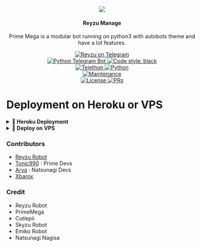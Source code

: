 <p align="center">
  <img src="https://telegra.ph/file/5ffffa59ab0d812b81734.jpg">
</p>

<h4><p align="center"> Reyzu Manage </p></h4>

<p align="center">Prime Mega is a modular bot running on python3 with autobots theme and have a lot features.</p>

<p align="center">
<a href="https://t.me/ReyzuRobot"> <img src="https://img.shields.io/badge/Reyzu-Robot-blue?&logo=telegram" alt="Reyzu on Telegram" /> </a><br>
<a href="https://python-telegram-bot.org"> <img src="https://img.shields.io/badge/PTB-13.9.0-white?&style=flat-round&logo=github" alt="Python Telegram Bot" /> </a>
<a href="https://github.com/psf/black"><img alt="Code style: black" src="https://img.shields.io/badge/code%20style-black-000000.svg"></a><br>
<a href="https://docs.telethon.dev"> <img src="https://img.shields.io/badge/Telethon-1.24.0-red?&style=flat-round&logo=github" alt="Telethon" /> </a>
<a href="https://docs.python.org"> <img src="https://img.shields.io/badge/Python-3.10.1-purple?&style=flat-round&logo=python" alt="Python" /> </a><br>
<a href="https://GitHub.com/Tonic990/PrimeMega"> <img src="https://img.shields.io/badge/Maintained-Yes-yellow.svg" alt="Maintenance" /> </a><br>
<a href="https://github.com/Tonic990/PrimeMega/blob/main/LICENSE"> <img src="https://img.shields.io/badge/License-GPLv3-blue.svg" alt="License" /> </a>
<a href="https://makeapullrequest.com"> <img src="https://img.shields.io/badge/PRs-Welcome-blue.svg?style=flat-round" alt="PRs" /> </a>
</p>

# Deployment on Heroku or VPS

<details>
<summary><b> 🚀 Heroku Deployment</b></summary>
<br>
<h4>Click the button below to deploy Prime on Heroku!</h4>    
<a href="https://heroku.com/deploy?template=https://github.com/TheReyzu/Ochobot"><img src="https://img.shields.io/badge/Deploy%20To%20Heroku-blueviolet?style=for-the-badge&logo=heroku" width="200""/></a>

<h4>Click the button below to deploy Prime on heroku Bot!</h4>
<a href="https://telegram.dog/XTZ_HerokuBot?start=VG9uaTg4MC9QcmltZU1lZ2EgTWFzdGVy"><img src="https://img.shields.io/badge/Deploy%20To%20Bot%20Telegram-blue?style=for-the-badge&logo=telegram" width="200""/></a>
</details>

<details>
<summary><b>🔗 Deploy on VPS</b></summary>
<br>
    
### Tutorial Deploy on VPS
1. Upgrade & Update
```console
sudo apt-get update && sudo apt-get upgrade -y
```
2. Install python3-pip
```console
sudo apt install python3-pip -y
```
3. Creat Screen
```console
screen -S Ochobot
```
4. Clone Github
```console
git clone https://github.com/TheReyzu/Ochobot && cd Ochobot
```
5. Install Requirement
```console
pip3 install -U -r requirements.txt
```
6. Cp Sample.env
```console
cp reyzu.env .env
```
7. ctrl+i (edit env) - ctrl+c (done env) - :wq  (save env)
```console
vi .env
```
8. Bash Start
```console
bash start
```

</details>

### Contributors
- [Reyzu Robot](https://github.com/Reyzuuu)
- [Tonic990](https://github.com/Tonic990) : Prime Devs
- [Arya](https://github.com/aryazakaria01) : Natsunagi Devs
- [Xbarox](https://github.com/Xbaroxx)

### Credit
- Reyzu Robot
- PrimeMega
- Cutiepii
- Skyzu Robot
- Emiko Robot
- Natsunagi Nagisa
